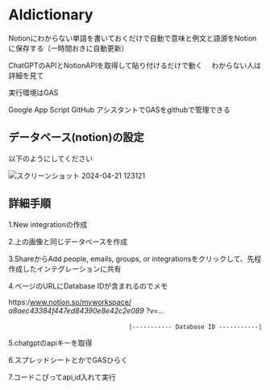 # AIdictionary
Notionにわからない単語を書いておくだけで自動で意味と例文と語源をNotionに保存する（一時間おきに自動更新）

ChatGPTのAPIとNotionAPIを取得して貼り付けるだけで動く 　わからない人は詳細を見て

実行環境はGAS

Google App Script GitHub アシスタントでGASをgithubで管理できる

## データベース(notion)の設定
以下のようにしてください

![スクリーンショット 2024-04-21 123121](https://github.com/tratiger/AIdictionary/assets/143635372/d4f342ae-5bf5-43ea-9378-9fb4b6942508)

## 詳細手順
1.New integrationの作成

2.上の画像と同じデータベースを作成

3.ShareからAdd people, emails, groups, or integrationsをクリックして、先程作成したインテグレーションに共有

4.ページのURLにDatabase IDが含まれるのでメモ

https:/www.notion.so/myworkspace/ *a8aec43384f447ed84390e8e42c2e089* ?v=...

                                  　　|----------- Database ID -----------|

5.chatgptのapiキーを取得

6.スプレッドシートとかでGASひらく

7.コードこぴってapi,id入れて実行

